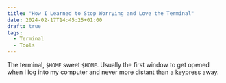 ```yaml
---
title: "How I Learned to Stop Worrying and Love the Terminal"
date: 2024-02-17T14:45:25+01:00
draft: true
tags:
  - Terminal
  - Tools
---
```


The terminal, `$HOME` sweet `$HOME`. Usually the first window to get opened when
I log into my computer and never more distant than a keypress away.

